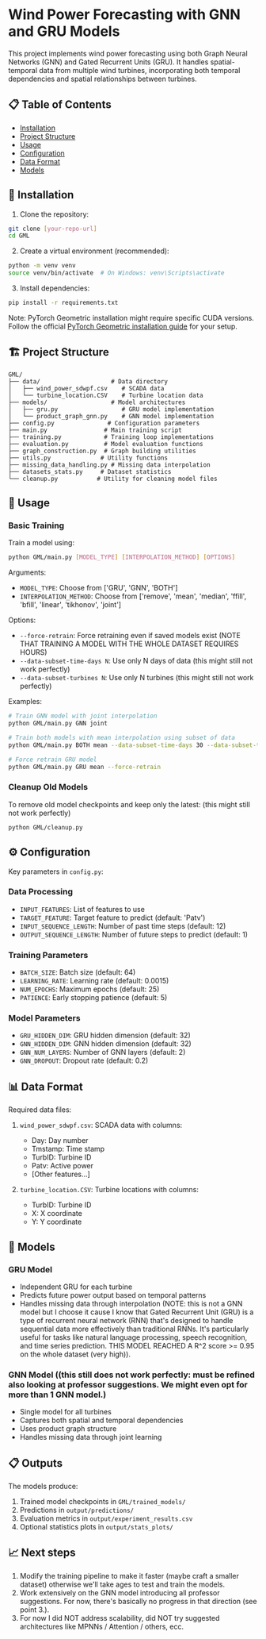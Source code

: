 # Wind Power Forecasting with GNN and GRU Models

This project implements wind power forecasting using both Graph Neural Networks (GNN) and Gated Recurrent Units (GRU). It handles spatial-temporal data from multiple wind turbines, incorporating both temporal dependencies and spatial relationships between turbines.

## 📋 Table of Contents
- [Installation](#installation)
- [Project Structure](#project-structure)
- [Usage](#usage)
- [Configuration](#configuration)
- [Data Format](#data-format)
- [Models](#models)

## 🔧 Installation

1. Clone the repository:
```bash
git clone [your-repo-url]
cd GML
```

2. Create a virtual environment (recommended):
```bash
python -m venv venv
source venv/bin/activate  # On Windows: venv\Scripts\activate
```

3. Install dependencies:
```bash
pip install -r requirements.txt
```

Note: PyTorch Geometric installation might require specific CUDA versions. Follow the official [PyTorch Geometric installation guide](https://pytorch-geometric.readthedocs.io/en/latest/install/installation.html) for your setup.

## 🏗️ Project Structure

```
GML/
├── data/                    # Data directory
│   ├── wind_power_sdwpf.csv    # SCADA data
│   └── turbine_location.CSV    # Turbine location data
├── models/                  # Model architectures
│   ├── gru.py                  # GRU model implementation
│   └── product_graph_gnn.py    # GNN model implementation
├── config.py               # Configuration parameters
├── main.py                # Main training script
├── training.py            # Training loop implementations
├── evaluation.py          # Model evaluation functions
├── graph_construction.py  # Graph building utilities
├── utils.py              # Utility functions
├── missing_data_handling.py # Missing data interpolation
├── datasets_stats.py     # Dataset statistics
└── cleanup.py           # Utility for cleaning model files
```

## 🚀 Usage

### Basic Training

Train a model using:
```bash
python GML/main.py [MODEL_TYPE] [INTERPOLATION_METHOD] [OPTIONS]
```

Arguments:
- `MODEL_TYPE`: Choose from ['GRU', 'GNN', 'BOTH']
- `INTERPOLATION_METHOD`: Choose from ['remove', 'mean', 'median', 'ffill', 'bfill', 'linear', 'tikhonov', 'joint']

Options:
- `--force-retrain`: Force retraining even if saved models exist (NOTE THAT TRAINING A MODEL WITH THE WHOLE DATASET REQUIRES HOURS)
- `--data-subset-time-days N`: Use only N days of data (this might still not work perfectly)
- `--data-subset-turbines N`: Use only N turbines (this might still not work perfectly)

Examples:
```bash
# Train GNN model with joint interpolation
python GML/main.py GNN joint

# Train both models with mean interpolation using subset of data
python GML/main.py BOTH mean --data-subset-time-days 30 --data-subset-turbines 5

# Force retrain GRU model
python GML/main.py GRU mean --force-retrain
```

### Cleanup Old Models

To remove old model checkpoints and keep only the latest: (this might still not work perfectly)
```bash
python GML/cleanup.py 
```

## ⚙️ Configuration

Key parameters in `config.py`:

### Data Processing
- `INPUT_FEATURES`: List of features to use
- `TARGET_FEATURE`: Target feature to predict (default: 'Patv')
- `INPUT_SEQUENCE_LENGTH`: Number of past time steps (default: 12)
- `OUTPUT_SEQUENCE_LENGTH`: Number of future steps to predict (default: 1)

### Training Parameters
- `BATCH_SIZE`: Batch size (default: 64)
- `LEARNING_RATE`: Learning rate (default: 0.0015)
- `NUM_EPOCHS`: Maximum epochs (default: 25)
- `PATIENCE`: Early stopping patience (default: 5)

### Model Parameters
- `GRU_HIDDEN_DIM`: GRU hidden dimension (default: 32)
- `GNN_HIDDEN_DIM`: GNN hidden dimension (default: 32)
- `GNN_NUM_LAYERS`: Number of GNN layers (default: 2)
- `GNN_DROPOUT`: Dropout rate (default: 0.2)

## 📊 Data Format

Required data files:
1. `wind_power_sdwpf.csv`: SCADA data with columns:
   - Day: Day number
   - Tmstamp: Time stamp
   - TurbID: Turbine ID
   - Patv: Active power
   - [Other features...]

2. `turbine_location.CSV`: Turbine locations with columns:
   - TurbID: Turbine ID
   - X: X coordinate
   - Y: Y coordinate

## 🤖 Models

### GRU Model
- Independent GRU for each turbine
- Predicts future power output based on temporal patterns
- Handles missing data through interpolation
  (NOTE: this is not a GNN model but I choose it cause I know that Gated Recurrent Unit (GRU) is a type of recurrent neural network (RNN) that's designed to handle sequential data more effectively than 
   traditional RNNs. It's particularly useful for tasks like natural language processing, speech recognition, and time series prediction. THIS MODEL REACHED A R^2 score >= 0.95 on the whole dataset (very high)).

### GNN Model ((this still does not work perfectly: must be refined also looking at professor suggestions. We might even opt for more than 1 GNN model.)
- Single model for all turbines
- Captures both spatial and temporal dependencies
- Uses product graph structure
- Handles missing data through joint learning

## 📋 Outputs

The models produce:
1. Trained model checkpoints in `GML/trained_models/`
2. Predictions in `output/predictions/`
3. Evaluation metrics in `output/experiment_results.csv`
4. Optional statistics plots in `output/stats_plots/`

## 📈 Next steps

1. Modify the training pipeline to make it faster (maybe craft a smaller dataset) otherwise we'll take ages to test and train the models.
2. Work extensively on the GNN model introducing all professor suggestions. For now, there's basically no progress in that direction (see point 3.).
3. For now I did NOT address scalability, did NOT try suggested architectures like MPNNs / Attention / others, ecc.


   
